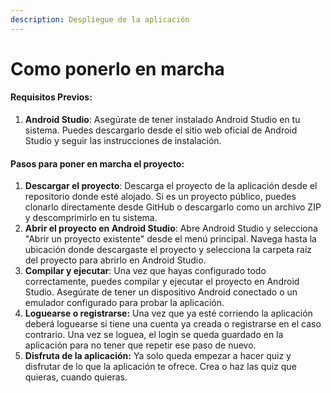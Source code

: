 ```yaml
---
description: Despliegue de la aplicación
---
```


# Como ponerlo en marcha

#### Requisitos Previos:

1. **Android Studio**: Asegúrate de tener instalado Android Studio en tu sistema. Puedes descargarlo desde el sitio web oficial de Android Studio y seguir las instrucciones de instalación.

#### Pasos para poner en marcha el proyecto:

1. **Descargar el proyecto**: Descarga el proyecto de la aplicación desde el repositorio donde esté alojado. Si es un proyecto público, puedes clonarlo directamente desde GitHub o descargarlo como un archivo ZIP y descomprimirlo en tu sistema.
2. **Abrir el proyecto en Android Studio**: Abre Android Studio y selecciona "Abrir un proyecto existente" desde el menú principal. Navega hasta la ubicación donde descargaste el proyecto y selecciona la carpeta raíz del proyecto para abrirlo en Android Studio.
3. **Compilar y ejecutar**: Una vez que hayas configurado todo correctamente, puedes compilar y ejecutar el proyecto en Android Studio. Asegúrate de tener un dispositivo Android conectado o un emulador configurado para probar la aplicación.
4. **Loguearse o registrarse:** Una vez que ya esté corriendo la aplicación deberá loguearse si tiene una cuenta ya creada o registrarse en el caso contrario. Una vez se loguea, el login se queda guardado en la aplicación para no tener que repetir ese paso de nuevo.
5. **Disfruta de la aplicación:** Ya solo queda empezar a hacer quiz y disfrutar de lo que la aplicación te ofrece. Crea o haz las quiz que quieras, cuando quieras.
